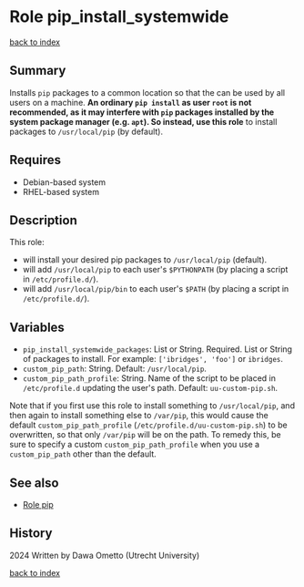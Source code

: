 # Role pip_install_systemwide
[back to index](../index.md#Roles)

## Summary

Installs `pip` packages to a common location so that the can be used by all users on a machine. **An ordinary `pip install` as user `root` is not recommended, as it may interfere with `pip` packages installed by the system package manager (e.g. `apt`). So instead, use this role** to install packages to `/usr/local/pip` (by default).

## Requires

* Debian-based system
* RHEL-based system

## Description
This role:

- will install your desired pip packages to `/usr/local/pip` (default).
- will add `/usr/local/pip` to each user's `$PYTHONPATH` (by placing a script in `/etc/profile.d/`).
- will add `/usr/local/pip/bin` to each user's `$PATH` (by placing a script in `/etc/profile.d/`).

## Variables

- `pip_install_systemwide_packages`: List or String. Required. List or String of packages to install. For example: `['ibridges', 'foo']` or `ibridges`.
- `custom_pip_path`: String. Default: `/usr/local/pip`.
- `custom_pip_path_profile`: String. Name of the script to be placed in `/etc/profile.d` updating the user's path. Default: `uu-custom-pip.sh`.

Note that if you first use this role to install something to `/usr/local/pip`, and then again to install something else to `/var/pip`, this would cause the default `custom_pip_path_profile` (`/etc/profile.d/uu-custom-pip.sh`) to be overwritten, so that only `/var/pip` will be on the path. To remedy this, be sure to specify a custom `custom_pip_path_profile` when you use a `custom_pip_path` other than the default.

## See also

- [Role pip](pip.md)

## History
2024 Written by Dawa Ometto (Utrecht University)

[back to index](../index.md#Roles)

